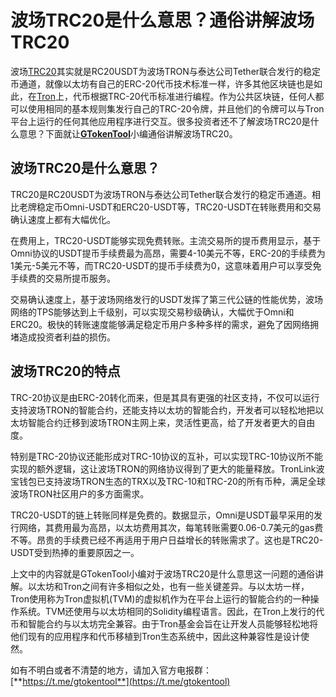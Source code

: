 # 波场TRC20是什么意思？通俗讲解波场TRC20

波场[TRC20](trc20-qian-bao-di-zhi-shi-shen-me-trc20-wei-shen-me-bu-yong-shou-xu-fei.md)其实就是RC20USDT为波场TRON与泰达公司Tether联合发行的稳定币通道，就像以太坊有自己的ERC-20代币技术标准一样，许多其他区块链也是如此，在[Tron](../../tron/token-creation.md)上，代币根据TRC-20代币标准进行编程。作为公共区块链，任何人都可以使用相同的基本规则集发行自己的TRC-20令牌，并且他们的令牌可以与Tron平台上运行的任何其他应用程序进行交互。很多投资者还不了解波场TRC20是什么意思？下面就让[**GTokenTool**](https://docs.gtokentool.com)小编通俗讲解波场TRC20。

## 波场TRC20是什么意思？

TRC20是RC20USDT为波场TRON与泰达公司Tether联合发行的稳定币通道。相比老牌稳定币Omni-USDT和ERC20-USDT等，TRC20-USDT在转账费用和交易确认速度上都有大幅优化。

在费用上，TRC20-USDT能够实现免费转账。主流交易所的提币费用显示，基于Omni协议的USDT提币手续费最为高昂，需要4-10美元不等，ERC-20的手续费为1美元-5美元不等，而TRC20-USDT的提币手续费为0，这意味着用户可以享受免手续费的交易所提币服务。

交易确认速度上，基于波场网络发行的USDT发挥了第三代公链的性能优势，波场网络的TPS能够达到上千级别，可以实现交易秒级确认，大幅优于Omni和ERC20。极快的转账速度能够满足稳定币用户多种多样的需求，避免了因网络拥堵造成投资者利益的损伤。

## 波场TRC20的特点

TRC-20协议是由ERC-20转化而来，但是其具有更强的社区支持，不仅可以运行支持波场TRON的智能合约，还能支持以太坊的智能合约，开发者可以轻松地把以太坊智能合约迁移到波场TRON主网上来，灵活性更高，给了开发者更大的自由度。

特别是TRC-20协议还能形成对TRC-10协议的互补，可以实现TRC-10协议所不能实现的额外逻辑，这让波场TRON的网络协议得到了更大的能量释放。TronLink波宝钱包已支持波场TRON生态的TRX以及TRC-10和TRC-20的所有币种，满足全球波场TRON社区用户的多方面需求。

TRC20-USDT的链上转账同样是免费的。数据显示，Omni是USDT最早采用的发行网络，其费用最为高昂，以太坊费用其次，每笔转账需要0.06-0.7美元的gas费不等。昂贵的手续费已经不再适用于用户日益增长的转账需求了。这也是TRC20-USDT受到热捧的重要原因之一。

上文中的内容就是GTokenTool小编对于波场TRC20是什么意思这一问题的通俗讲解。以太坊和Tron之间有许多相似之处，也有一些关键差异。与以太坊一样，Tron使用称为Tron虚拟机(TVM)的虚拟机作为在平台上运行的智能合约的一种操作系统。TVM还使用与以太坊相同的Solidity编程语言。因此，在Tron上发行的代币和智能合约与以太坊完全兼容。由于Tron基金会旨在让开发人员能够轻松地将他们现有的应用程序和代币移植到Tron生态系统中，因此这种兼容性是设计使然。

如有不明白或者不清楚的地方，请加入官方电报群：[**https://t.me/gtokentool**](https://t.me/gtokentool)
